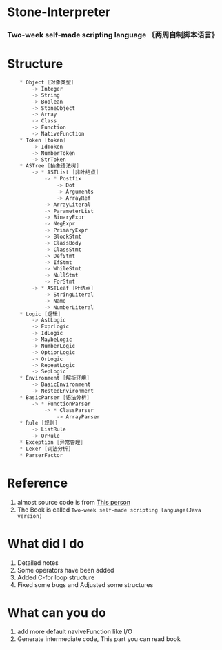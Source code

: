# Stone-Interpreter
### Two-week self-made scripting language 《两周自制脚本语言》

# Structure
```C
  	* Object [对象类型]
		-> Integer
		-> String
		-> Boolean
		-> StoneObject
		-> Array
		-> Class
		-> Function
		-> NativeFunction
	* Token [token]
		-> IdToken
		-> NumberToken
		-> StrToken
	* ASTree [抽象语法树]
		-> * ASTList [非叶结点]
			-> * Postfix
				-> Dot
				-> Arguments
				-> ArrayRef
			-> ArrayLiteral
			-> ParameterList
			-> BinaryExpr
			-> NegExpr
			-> PrimaryExpr
			-> BlockStmt
			-> ClassBody
			-> ClassStmt
			-> DefStmt
			-> IfStmt
			-> WhileStmt
			-> NullStmt
			-> ForStmt
		-> * ASTLeaf [叶结点]
			-> StringLiteral
			-> Name
			-> NumberLiteral
	* Logic [逻辑]
		-> AstLogic
		-> ExprLogic
		-> IdLogic
		-> MaybeLogic
		-> NumberLogic
		-> OptionLogic
		-> OrLogic
		-> RepeatLogic
		-> SepLogic
	* Environment [解析环境]
		-> BasicEnvironment
		-> NestedEnvironment
	* BasicParser [语法分析]
		-> * FunctionParser
			-> * ClassParser
				-> ArrayParser
	* Rule [规则]
		-> ListRule
		-> OrRule
	* Exception [异常管理]
	* Lexer [词法分析]
	* ParserFactor
```

# Reference
1. almost source code is from [This person](https://github.com/hotsnow-sean/Stone-cpp)
2. The Book is called `Two-week self-made scripting language(Java version)`

# What did I do
1. Detailed notes
2. Some operators have been added
3. Added C-for loop structure
4. Fixed some bugs and Adjusted some structures

# What can you do
1. add more default naviveFunction like I/O
2. Generate intermediate code, This part you can read book
